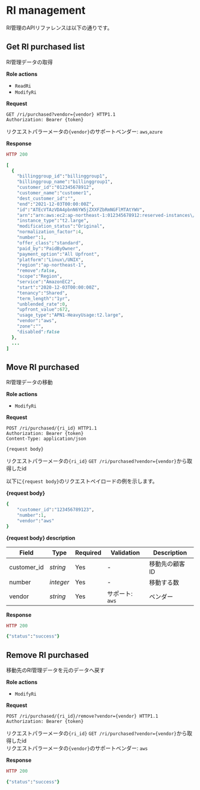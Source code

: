 # RI management

RI管理のAPIリファレンスは以下の通りです。

## Get RI purchased list

RI管理データの取得


**Role actions**

- `ReadRi`
- `ModifyRi`

**Request**

```http
GET /ri/purchased?vendor={vendor} HTTP1.1
Authorization: Bearer {token}

```
リクエストパラーメータの`{vendor}`のサポートベンダー: `aws`,`azure`

**Response**

```ruby
HTTP 200

[
  {
    "billinggroup_id":"billinggroup1",
    "billinggroup_name":"billinggroup1",
    "customer_id":"012345678912",
    "customer_name":"customer1",
    "dest_customer_id":"",
    "end":"2021-12-03T00:00:00Z",
    "id":"ATEcVTAzVDA4pbnN6YW5jZXXFZbRmNGFlMTAtYWV",
    "arn":"arn:aws:ec2:ap-northeast-1:012345678912:reserved-instances\/adbcderf-cdef-xwcs-ecqx-5vfbk2767xxs",
    "instance_type":"t2.large",
    "modification_status":"Original",
    "normalization_factor":4,
    "number":1,
    "offer_class":"standard",
    "paid_by":"PaidByOwner",
    "payment_option":"All Upfront",
    "platform":"Linux\/UNIX",
    "region":"ap-northeast-1",
    "remove":false,
    "scope":"Region",
    "service":"AmazonEC2",
    "start":"2020-12-03T00:00:00Z",
    "tenancy":"Shared",
    "term_length":"1yr",
    "unblended_rate":0,
    "upfront_value":672,
    "usage_type":"APN1-HeavyUsage:t2.large",
    "vendor":"aws",
    "zone":"",
    "disabled":false
  },
  ...
]
```

## Move RI purchased

RI管理データの移動

**Role actions**

- `ModifyRi`

**Request**

```http
POST /ri/purchased/{ri_id} HTTP1.1
Authorization: Bearer {token}
Content-Type: application/json

{request body}
```

リクエストパラーメータの`{ri_id}` `GET /ri/purchased?vendor={vendor}`から取得したid

以下に`{request body}`のリクエストペイロードの例を示します。

**{request body}**

```ruby
{
	"customer_id":"123456789123",
	"number":1,
	"vendor":"aws"
}
```

**{request body} description**

Field         | Type      | Required | Validation | Description
------------- | --------- | -------- | ---------- | -----------
customer_id   | *string*  | Yes      | -          | 移動先の顧客ID
number        | *integer* | Yes      | -          | 移動する数
vendor        | *string*  | Yes      | サポート: `aws` | ベンダー

**Response**

```ruby
HTTP 200

{"status":"success"}
```

## Remove RI purchased

移動先のRI管理データを元のデータへ戻す

**Role actions**

- `ModifyRi`

**Request**

```http
POST /ri/purchased/{ri_id}/remove?vendor={vendor} HTTP1.1
Authorization: Bearer {token}

```

リクエストパラーメータの`{ri_id}` `GET /ri/purchased?vendor={vendor}`から取得したid
<br>リクエストパラーメータの`{vendor}`のサポートベンダー: `aws`

**Response**

```ruby
HTTP 200

{"status":"success"}
```